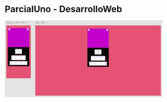 # ParcialUno - DesarrolloWeb

![alt text](https://github.com/YouthDaconer/ParcialUno-DesarrolloWeb/blob/master/Parcial_1_web.PNG)
